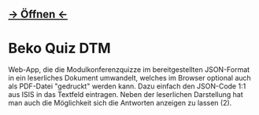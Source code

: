 ## [-> Öffnen <-](https://ystolzenburg.github.io/beko-quiz-gui/)

# Beko Quiz DTM

Web-App, die die Modulkonferenzquizze im bereitgestellten JSON-Format in ein leserliches Dokument umwandelt, welches im Browser optional auch als PDF-Datei "gedruckt" werden kann.
Dazu einfach den JSON-Code 1:1 aus ISIS in das Textfeld eintragen. Neben der leserlichen Darstellung hat man auch die Möglichkeit sich die Antworten anzeigen zu lassen (2).
